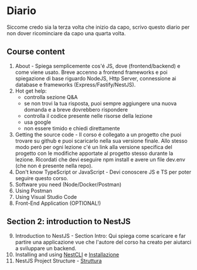 # Diario
Siccome credo sia la terza volta che inizio da capo, scrivo questo diario per non dover ricominciare da capo una quarta volta.

## Course content
1. About - Spiega semplicemente cos'é JS, dove (frontend/backend) e come viene usato. Breve accenno a frontend frameworks e poi spiegazione di base riguardo NodeJS, Http Server, 
connessione ai database e frameworks (Express/Fastify/NestJS).
2. Hot get help: 
   - controlla sezione Q&A 
   - se non trovi la tua risposta, puoi sempre aggiungere una nuova domanda e a breve dovrebbero rispondere
   - controlla il codice presente nelle risorse della lezione
   - usa google
   - non essere timido e chiedi direttamente
3. Getting the source code - Il corso é collegato a un progetto che puoi trovare su github e puoi scaricarlo nella sua versione finale.
   Allo stesso modo peró per ogni lezione c'é un link alla versione specifica del progetto con le modifiche apportate al progetto stesso durante la lezione.
   Ricordati che devi eseguire npm install e avere un file dev.env (che non é presente nella repo).
4. Don't know TypeScript or JavaScript - Devi conoscere JS e TS per poter seguire questo corso.
5. Software you need (Node/Docker/Postman)
6. Using Postman
7. Using Visual Studio Code
8. Front-End Application (OPTIONAL!)

## Section 2: introduction to NestJS 
9. Introduction to NestJS - Section Intro: Qui spiega come scaricare e far partire una applicazione vue che l'autore del corso ha creato per aiutarci a sviluppare un backend.
10. Installing and using [NestCLI](cli.md) e [Installazione](../README.md#installazione)
11. NestJS Project Structure - [Struttura](./struttura.md)